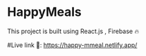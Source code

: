 # HappyMeals
This project is built using React.js , Firebase 🔥

#Live link 🚀: https://happy-mmeal.netlify.app/
